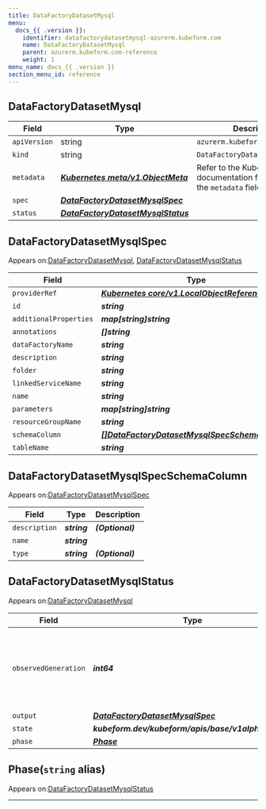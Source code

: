 ```yaml
---
title: DataFactoryDatasetMysql
menu:
  docs_{{ .version }}:
    identifier: datafactorydatasetmysql-azurerm.kubeform.com
    name: DataFactoryDatasetMysql
    parent: azurerm.kubeform.com-reference
    weight: 1
menu_name: docs_{{ .version }}
section_menu_id: reference
---
```


## DataFactoryDatasetMysql
| Field | Type | Description |
| ------ | ----- | ----------- |
| `apiVersion` | string | `azurerm.kubeform.com/v1alpha1` |
|    `kind` | string | `DataFactoryDatasetMysql` |
| `metadata` | ***[Kubernetes meta/v1.ObjectMeta](https://kubernetes.io/docs/reference/generated/kubernetes-api/v1.13/#objectmeta-v1-meta)***|Refer to the Kubernetes API documentation for the fields of the `metadata` field.|
| `spec` | ***[DataFactoryDatasetMysqlSpec](#datafactorydatasetmysqlspec)***||
| `status` | ***[DataFactoryDatasetMysqlStatus](#datafactorydatasetmysqlstatus)***||
## DataFactoryDatasetMysqlSpec

Appears on:[DataFactoryDatasetMysql](#datafactorydatasetmysql), [DataFactoryDatasetMysqlStatus](#datafactorydatasetmysqlstatus)

| Field | Type | Description |
| ------ | ----- | ----------- |
| `providerRef` | ***[Kubernetes core/v1.LocalObjectReference](https://kubernetes.io/docs/reference/generated/kubernetes-api/v1.13/#localobjectreference-v1-core)***||
| `id` | ***string***||
| `additionalProperties` | ***map[string]string***| ***(Optional)*** |
| `annotations` | ***[]string***| ***(Optional)*** |
| `dataFactoryName` | ***string***||
| `description` | ***string***| ***(Optional)*** |
| `folder` | ***string***| ***(Optional)*** |
| `linkedServiceName` | ***string***||
| `name` | ***string***||
| `parameters` | ***map[string]string***| ***(Optional)*** |
| `resourceGroupName` | ***string***||
| `schemaColumn` | ***[[]DataFactoryDatasetMysqlSpecSchemaColumn](#datafactorydatasetmysqlspecschemacolumn)***| ***(Optional)*** |
| `tableName` | ***string***| ***(Optional)*** |
## DataFactoryDatasetMysqlSpecSchemaColumn

Appears on:[DataFactoryDatasetMysqlSpec](#datafactorydatasetmysqlspec)

| Field | Type | Description |
| ------ | ----- | ----------- |
| `description` | ***string***| ***(Optional)*** |
| `name` | ***string***||
| `type` | ***string***| ***(Optional)*** |
## DataFactoryDatasetMysqlStatus

Appears on:[DataFactoryDatasetMysql](#datafactorydatasetmysql)

| Field | Type | Description |
| ------ | ----- | ----------- |
| `observedGeneration` | ***int64***| ***(Optional)*** Resource generation, which is updated on mutation by the API Server.|
| `output` | ***[DataFactoryDatasetMysqlSpec](#datafactorydatasetmysqlspec)***| ***(Optional)*** |
| `state` | ***kubeform.dev/kubeform/apis/base/v1alpha1.State***| ***(Optional)*** |
| `phase` | ***[Phase](#phase)***| ***(Optional)*** |
## Phase(`string` alias)

Appears on:[DataFactoryDatasetMysqlStatus](#datafactorydatasetmysqlstatus)

---
